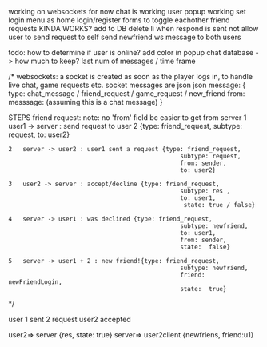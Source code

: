 working on websockets for now
chat is working
user popup working
	set login menu as home
	login/register forms to toggle eachother
	friend requests
		KINDA WORKS?
		add to DB
		delete li when respond is sent
		not allow user to send request to self
		send newfriend ws message to both users

todo:
	how to determine if user is online? add color in popup
	chat database -> how much to keep? last num of messages / time frame



/*
	websockets:
		a socket is created as soon as the player logs in, to handle live chat, game requests etc.
		socket messages are json
		json message:
		{
			type: chat_message  / friend_request / game_request / new_friend
			from: <login>
			messsage: (assuming this is a chat message)
		}


  STEPS	friend request:
			note: no 'from' field bc easier to get from server
	1	user1 -> server : send request to user 2 {type: friend_request,
													subtype: request,
													to: user2}

	2	server -> user2 : user1 sent a request {type: friend_request,
													subtype: request,
													from: sender,
													to: user2}

	3	user2 -> server : accept/decline {type: friend_request,
													subtype: res ,
													to: user1,
													 state: true / false}

	4	server -> user1 : was declined {type: friend_request,
													subtype: newfriend,
													to: user1,
													from: sender,
													state:  false}

	5	server -> user1 + 2 : new friend!{type: friend_request,
													subtype: newfriend,
													friend: newFriendLogin,
													state:  true}


*/




user 1 sent 2 request
user2 accepted

user2=> server {res, state: true}
server=> user2client {newfriens, friend:u1}

